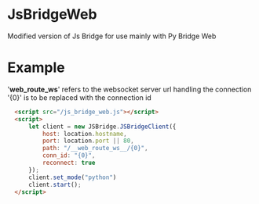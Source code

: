 # JsBridgeWeb
Modified version of Js Bridge for use mainly with Py Bridge Web

# Example
'__web_route_ws__' refers to the websocket server url handling the connection
'{0}' is to be replaced with the connection id

```html
  <script src="/js_bridge_web.js"></script>
  <script>
      let client = new JSBridge.JSBridgeClient({
          host: location.hostname,
          port: location.port || 80,
          path: "/__web_route_ws__/{0}",
          conn_id: "{0}",
          reconnect: true
      });
      client.set_mode("python")
      client.start();
  </script>
```
